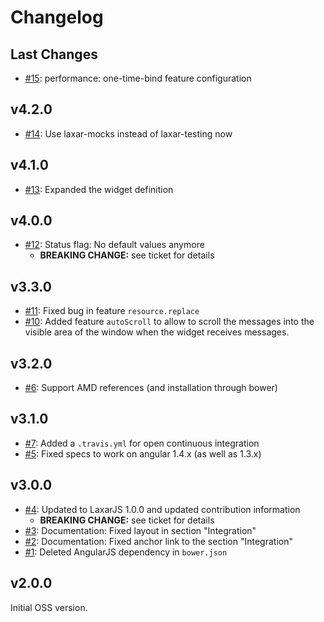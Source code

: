 # Changelog

## Last Changes

- [#15](https://github.com/LaxarJS/ax-messages-widget/issues/15): performance: one-time-bind feature configuration


## v4.2.0

- [#14](https://github.com/LaxarJS/ax-messages-widget/issues/14): Use laxar-mocks instead of laxar-testing now


## v4.1.0

- [#13](https://github.com/LaxarJS/ax-messages-widget/issues/13): Expanded the widget definition


## v4.0.0

- [#12](https://github.com/LaxarJS/ax-messages-widget/issues/12): Status flag: No default values anymore
    + **BREAKING CHANGE:** see ticket for details


## v3.3.0

- [#11](https://github.com/LaxarJS/ax-messages-widget/issues/11): Fixed bug in feature `resource.replace`
- [#10](https://github.com/LaxarJS/ax-messages-widget/issues/10): Added feature `autoScroll` to allow to scroll the messages into the visible area of the window when the widget receives messages.


## v3.2.0

- [#6](https://github.com/LaxarJS/ax-messages-widget/issues/6): Support AMD references (and installation through bower)


## v3.1.0

- [#7](https://github.com/LaxarJS/ax-messages-widget/issues/7): Added a `.travis.yml` for open continuous integration
- [#5](https://github.com/LaxarJS/ax-messages-widget/issues/5): Fixed specs to work on angular 1.4.x (as well as 1.3.x)


## v3.0.0

- [#4](https://github.com/LaxarJS/ax-messages-widget/issues/4): Updated to LaxarJS 1.0.0 and updated contribution information
    + **BREAKING CHANGE:** see ticket for details
- [#3](https://github.com/LaxarJS/ax-messages-widget/issues/3): Documentation: Fixed layout in section "Integration"
- [#2](https://github.com/LaxarJS/ax-messages-widget/issues/2): Documentation: Fixed anchor link to the section "Integration"
- [#1](https://github.com/LaxarJS/ax-messages-widget/issues/1): Deleted AngularJS dependency in `bower.json`


## v2.0.0

Initial OSS version.
